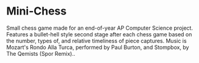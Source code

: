 # Mini-Chess

Small chess game made for an end-of-year AP Computer Science project. Features a bullet-hell style second stage after each chess game based on the number, types of, and relative timeliness of piece captures. Music is Mozart's Rondo Alla Turca, performed by Paul Burton, and Stompbox, by The Qemists (Spor Remix)..
